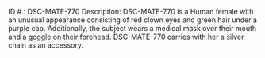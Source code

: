 ID # : DSC-MATE-770
Description: DSC-MATE-770 is a Human female with an unusual appearance consisting of red clown eyes and green hair under a purple cap. Additionally, the subject wears a medical mask over their mouth and a goggle on their forehead. DSC-MATE-770 carries with her a silver chain as an accessory.